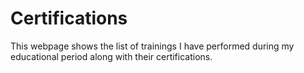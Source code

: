 # Certifications
This webpage shows the list of trainings I have performed during my educational period along with their certifications. 
